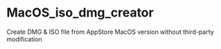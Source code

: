 # MacOS_iso_dmg_creator
Create DMG &amp; ISO file from AppStore MacOS version without third-party modification
